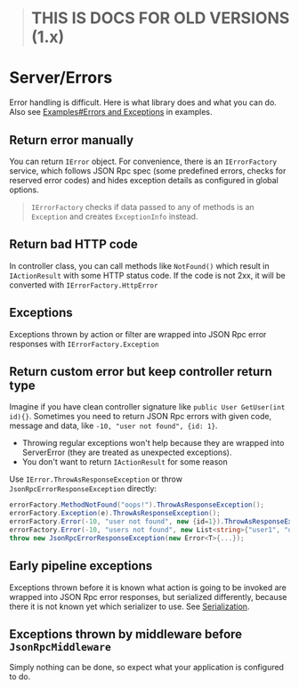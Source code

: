 > # **THIS IS DOCS FOR OLD VERSIONS (1.x)**

# Server/Errors

Error handling is difficult. Here is what library does and what you can do. Also see [Examples#Errors and Exceptions](examples?id=errors-and-exceptions) in examples.

## Return error manually

You can return `IError` object. For convenience, there is an `IErrorFactory` service,
which follows JSON Rpc spec (some predefined errors, checks for reserved error codes)
and hides exception details as configured in global options.

> `IErrorFactory` checks if data passed to any of methods is an `Exception` and creates `ExceptionInfo` instead.

## Return bad HTTP code

In controller class, you can call methods like `NotFound()` which result in `IActionResult` with some HTTP status code.
If the code is not 2xx, it will be converted with `IErrorFactory.HttpError`

## Exceptions

Exceptions thrown by action or filter are wrapped into JSON Rpc error responses with `IErrorFactory.Exception`

## Return custom error but keep controller return type

Imagine if you have clean controller signature like `public User GetUser(int id){}`.
Sometimes you need to return JSON Rpc errors with given code, message and data, like `-10, "user not found", {id: 1}`.

* Throwing regular exceptions won't help because they are wrapped into ServerError (they are treated as unexpected exceptions).
* You don't want to return `IActionResult` for some reason

Use `IError.ThrowAsResponseException` or throw `JsonRpcErrorResponseException` directly:

```cs
errorFactory.MethodNotFound("oops!").ThrowAsResponseException();
errorFactory.Exception(e).ThrowAsResponseException();
errorFactory.Error(-10, "user not found", new {id=1}).ThrowAsResponseException();
errorFactory.Error(-10, "users not found", new List<string>{"user1", "user2"}).ThrowAsResponseException();
throw new JsonRpcErrorResponseException(new Error<T>{...});
```

## Early pipeline exceptions

Exceptions thrown before it is known what action is going to be invoked are wrapped into JSON Rpc error responses, but serialized differently,
because there it is not known yet which serializer to use. See [Serialization](serialization).

## Exceptions thrown by middleware before `JsonRpcMiddleware`

Simply nothing can be done, so expect what your application is configured to do.